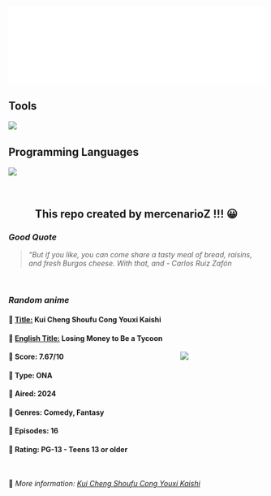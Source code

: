 
<img src="svg/nai.svg" />

<p>
  <h2>Tools</h2>
  <a href="https://skillicons.dev">
    <img src="https://skillicons.dev/icons?i=git,bash,vim,ubuntu,tensorflow,pytorch,docker,raspberrypi" />
  </a>

  <br />

  <h2>Programming Languages</h2>

  <a href="https://skillicons.dev">
    <img src="https://skillicons.dev/icons?i=python,c,cpp" />
  </a>
</p>

<br />

<h2 align="center">This repo created by mercenarioZ !!! 😀</h2>
<h3><i>Good Quote</i></h3>

<blockquote>
<i>
“But if you like, you can come share a tasty meal of bread, raisins, and fresh Burgos cheese. With that, and - Carlos Ruiz Zafón
</i>
</blockquote>

<br />

<h3><i>Random anime</i></h3>

<h4>
  <strong>🥭 <u>Title:</u></strong> Kui Cheng Shoufu Cong Youxi Kaishi
</h4>

<h4>🌿 <u>English Title:</u> Losing Money to Be a Tycoon</h4>

<img align="right" width="165" src=https://cdn.myanimelist.net/images/anime/1635/140669.jpg />

<h4>🌱 Score: 7.67/10</h4>

<h4>🌲 Type: ONA</h4>

<h4>🌴 Aired: 2024</h4>

<h4>🌵 Genres: Comedy, Fantasy</h4>

<h4>🥑 Episodes: 16</h4>

<h4>🍏 Rating: PG-13 - Teens 13 or older</h4>

<br />

🍂 *More information: [Kui Cheng Shoufu Cong Youxi Kaishi](https://myanimelist.net/anime/57663/Kui_Cheng_Shoufu_Cong_Youxi_Kaishi)*
    